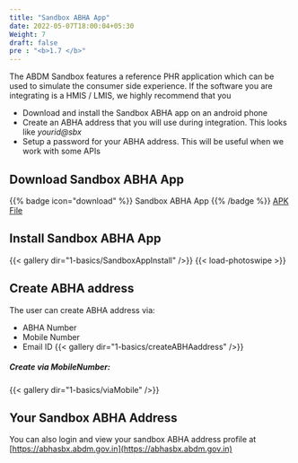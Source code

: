 ```yaml
---
title: "Sandbox ABHA App"
date: 2022-05-07T18:00:04+05:30
Weight: 7
draft: false
pre : "<b>1.7 </b>"
---
```


The ABDM Sandbox features a reference PHR application which can be used to simulate the consumer side experience. If the software you are integrating is a HMIS / LMIS, we highly recommend that you 

- Download and install the Sandbox ABHA app on an android phone
- Create an ABHA address that you will use during integration. This looks like *yourid@sbx*
- Setup a password for your ABHA address. This will be useful when we work with some APIs

## Download Sandbox ABHA App

{{% badge icon="download" %}} Sandbox ABHA App {{% /badge %}} [APK File](../Sandbox_ABHA_App.files/app-nhsSandbox-release_2.2.8.apk)

## Install Sandbox ABHA App
{{< gallery dir="1-basics/SandboxAppInstall" />}} {{< load-photoswipe >}}

## Create ABHA address
The user can create ABHA address via:
 - ABHA Number
 - Mobile Number
 - Email ID
{{< gallery dir="1-basics/createABHAaddress" />}} 
 
##### Create via MobileNumber:
{{< gallery dir="1-basics/viaMobile" />}} 


## Your Sandbox ABHA Address 

You can also login and view your sandbox ABHA address profile at [https://abhasbx.abdm.gov.in](https://abhasbx.abdm.gov.in)
